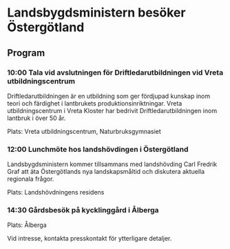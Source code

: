 # Landsbygdsministern besöker Östergötland

## Program

### 10:00 Tala vid avslutningen för Driftledarutbildningen vid Vreta utbildningscentrum

Driftledarutbildningen är en utbildning som ger fördjupad kunskap inom teori och färdighet i lantbrukets produktionsinriktningar. Vreta utbildningscentrum i Vreta Kloster har bedrivit Driftledarutbildningen inom lantbruk i över 50 år.

Plats: Vreta utbildningscentrum, Naturbruksgymnasiet

### 12:00 Lunchmöte hos landshövdingen i Östergötland

Landsbygdsministern kommer tillsammans med landshövding Carl Fredrik Graf att äta Östergötlands nya landskapsmåltid och diskutera aktuella regionala frågor.

Plats: Landshövdningens residens

### 14:30 Gårdsbesök på kycklinggård i Ålberga

Plats: Ålberga

Vid intresse, kontakta presskontakt för ytterligare detaljer.
